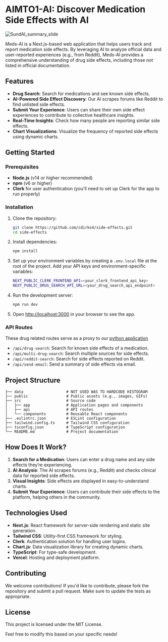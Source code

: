 
# AIMTO1-AI: Discover Medication Side Effects with AI

![SundAI_summary_slide](https://github.com/user-attachments/assets/237dfc0e-e280-4d78-ba49-8c3b23cfbce1)

Meds-AI is a Next.js-based web application that helps users track and report medication side effects. By leveraging AI to analyze official data and user-reported experiences (e.g., from Reddit), Meds-AI provides a comprehensive understanding of drug side effects, including those not listed in official documentation.

## Features

-   **Drug Search**: Search for medications and see known side effects.
-   **AI-Powered Side Effect Discovery**: Our AI scrapes forums like Reddit to find unlisted side effects.
-   **Submit Your Experience**: Users can share their own side effect experiences to contribute to collective healthcare insights.
-   **Real-Time Insights**: Check how many people are reporting similar side effects.
-   **Chart Visualizations**: Visualize the frequency of reported side effects using dynamic charts.

## Getting Started

### Prerequisites

-   **Node.js** (v14 or higher recommended)
-   **npm** (v6 or higher)
-   **Clerk** for user authentication (you'll need to set up Clerk for the app to run properly)

### Installation

1.  Clone the repository:
    ```sh 
    git clone https://github.com/cdirks4/side-effects.git
    cd side-effects
    ```		 
    
2.  Install dependencies:
    
	```sh
    npm install
    ```
3.  Set up your environment variables by creating a `.env.local` file at the root of the project. Add your API keys and environment-specific variables:
    
    ```sh
    NEXT_PUBLIC_CLERK_FRONTEND_API=<your_clerk_frontend_api_key>
    NEXT_PUBLIC_DRUG_SEARCH_API_URL=<your_drug_search_api_endpoint>
4.  Run the development server:
    
    ```sh
    npm run dev
5.  Open [http://localhost:3000](http://localhost:3000) in your browser to see the app.
    

### API Routes
  These drug related routes serve as a proxy to our [python application](https://github.com/meghakalia/medication_sideeffects_hack/tree/main)
-   `/api/drug-search`: Search for known side effects of a medication.
-   `/api/multi-drug-search`: Search multiple sources for side effects.
-   `/api/reddit-search`: Search for side effects reported on Reddit.
-   `/api/send-email`: Send a summary of side effects via email.

## Project Structure
```
├── data                   # NOT USED WAS TO HARDCODE HISTOGRAM
├── public                 # Public assets (e.g., images, GIFs)
├── src                    # Source code
│   ├── app                # Application pages and components
│   ├── api                # API routes
│   └── components         # Reusable React components
├── .eslintrc.json         # ESLint configuration
├── tailwind.config.ts     # Tailwind CSS configuration
├── tsconfig.json          # TypeScript configuration
└── README.md              # Project documentation` 
```
## How Does It Work?

1.  **Search for a Medication**: Users can enter a drug name and any side effects they’re experiencing.
2.  **AI Analysis**: The AI scrapes forums (e.g., Reddit) and checks clinical data for reported side effects.
3.  **Visual Insights**: Side effects are displayed in easy-to-understand charts.
4.  **Submit Your Experience**: Users can contribute their side effects to the platform, helping others in the community.

## Technologies Used

-   **Next.js**: React framework for server-side rendering and static site generation.
-   **Tailwind CSS**: Utility-first CSS framework for styling.
-   **Clerk**: Authentication solution for handling user logins.
-   **Chart.js**: Data visualization library for creating dynamic charts.
-   **TypeScript**: For type-safe development.
-   **Vercel**: Hosting and deployment platform.


## Contributing

We welcome contributions! If you'd like to contribute, please fork the repository and submit a pull request. Make sure to update the tests as appropriate.

## License

This project is licensed under the MIT License.


Feel free to modify this based on your specific needs!
